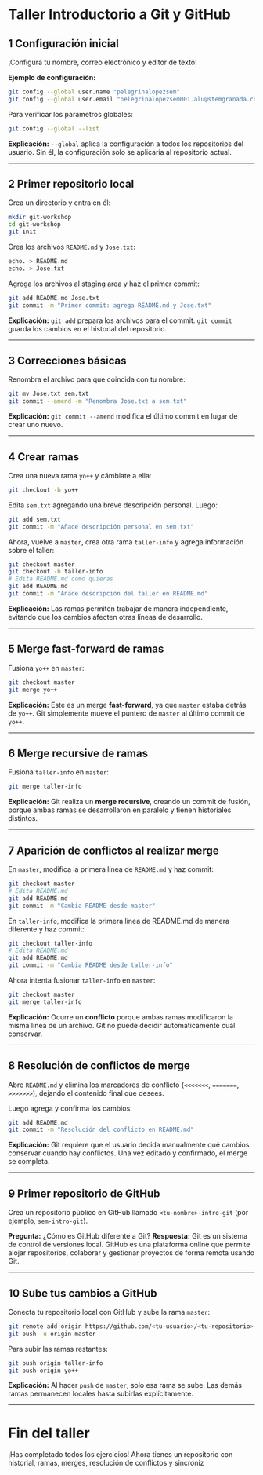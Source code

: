 # Taller Introductorio a Git y GitHub

## 1 Configuración inicial

¡Configura tu nombre, correo electrónico y editor de texto!

**Ejemplo de configuración:**

```bash
git config --global user.name "pelegrinalopezsem"
git config --global user.email "pelegrinalopezsem001.alu@stemgranada.com"
```

Para verificar los parámetros globales:

```bash
git config --global --list
```

**Explicación:**
`--global` aplica la configuración a todos los repositorios del usuario. Sin él, la configuración solo se aplicaría al repositorio actual.

---

## 2 Primer repositorio local

Crea un directorio y entra en él:

```bash
mkdir git-workshop
cd git-workshop
git init
```

Crea los archivos `README.md` y `Jose.txt`:

```bash
echo. > README.md
echo. > Jose.txt
```

Agrega los archivos al staging area y haz el primer commit:

```bash
git add README.md Jose.txt
git commit -m "Primer commit: agrega README.md y Jose.txt"
```

**Explicación:**
`git add` prepara los archivos para el commit. `git commit` guarda los cambios en el historial del repositorio.

---

## 3 Correcciones básicas

Renombra el archivo para que coincida con tu nombre:

```bash
git mv Jose.txt sem.txt
git commit --amend -m "Renombra Jose.txt a sem.txt"
```

**Explicación:**
`git commit --amend` modifica el último commit en lugar de crear uno nuevo.

---

## 4 Crear ramas

Crea una nueva rama `yo++` y cámbiate a ella:

```bash
git checkout -b yo++
```

Edita `sem.txt` agregando una breve descripción personal. Luego:

```bash
git add sem.txt
git commit -m "Añade descripción personal en sem.txt"
```

Ahora, vuelve a `master`, crea otra rama `taller-info` y agrega información sobre el taller:

```bash
git checkout master
git checkout -b taller-info
# Edita README.md como quieras
git add README.md
git commit -m "Añade descripción del taller en README.md"
```

**Explicación:**
Las ramas permiten trabajar de manera independiente, evitando que los cambios afecten otras líneas de desarrollo.

---

## 5 Merge fast-forward de ramas

Fusiona `yo++` en `master`:

```bash
git checkout master
git merge yo++
```

**Explicación:**
Este es un merge **fast-forward**, ya que `master` estaba detrás de `yo++`. Git simplemente mueve el puntero de `master` al último commit de `yo++`.

---

## 6 Merge recursive de ramas

Fusiona `taller-info` en `master`:

```bash
git merge taller-info
```

**Explicación:**
Git realiza un **merge recursive**, creando un commit de fusión, porque ambas ramas se desarrollaron en paralelo y tienen historiales distintos.

---

## 7 Aparición de conflictos al realizar merge

En `master`, modifica la primera línea de `README.md` y haz commit:

```bash
git checkout master
# Edita README.md
git add README.md
git commit -m "Cambia README desde master"
```

En `taller-info`, modifica la primera línea de README.md de manera diferente y haz commit:

```bash
git checkout taller-info
# Edita README.md
git add README.md
git commit -m "Cambia README desde taller-info"
```

Ahora intenta fusionar `taller-info` en `master`:

```bash
git checkout master
git merge taller-info
```

**Explicación:**
Ocurre un **conflicto** porque ambas ramas modificaron la misma línea de un archivo. Git no puede decidir automáticamente cuál conservar.

---

## 8 Resolución de conflictos de merge

Abre `README.md` y elimina los marcadores de conflicto (`<<<<<<<`, `=======`, `>>>>>>>`), dejando el contenido final que desees.

Luego agrega y confirma los cambios:

```bash
git add README.md
git commit -m "Resolución del conflicto en README.md"
```

**Explicación:**
Git requiere que el usuario decida manualmente qué cambios conservar cuando hay conflictos. Una vez editado y confirmado, el merge se completa.

---

## 9 Primer repositorio de GitHub

Crea un repositorio público en GitHub llamado `<tu-nombre>-intro-git` (por ejemplo, `sem-intro-git`).

**Pregunta:** ¿Cómo es GitHub diferente a Git?
**Respuesta:** Git es un sistema de control de versiones local. GitHub es una plataforma online que permite alojar repositorios, colaborar y gestionar proyectos de forma remota usando Git.

---

## 10 Sube tus cambios a GitHub

Conecta tu repositorio local con GitHub y sube la rama `master`:

```bash
git remote add origin https://github.com/<tu-usuario>/<tu-repositorio>
git push -u origin master
```

Para subir las ramas restantes:

```bash
git push origin taller-info
git push origin yo++
```

**Explicación:**
Al hacer `push` de `master`, solo esa rama se sube. Las demás ramas permanecen locales hasta subirlas explícitamente.

---

# Fin del taller

¡Has completado todos los ejercicios! Ahora tienes un repositorio con historial, ramas, merges, resolución de conflictos y sincroniz

